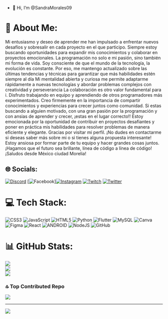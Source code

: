 - 👋 Hi, I’m @SandraMorales09

# 💫 About Me:
Mi entusiasmo y deseo de aprender me han impulsado a enfrentar nuevos desafíos y sobresalir en cada proyecto en el que participo. Siempre estoy buscando oportunidades para expandir mis conocimientos y colaborar en proyectos emocionales. La programación no solo e mi pasión, sino también mi forma de vida.  Soy consciente de que el mundo de la tecnología, la evolución es constante. Por eso, me mantengo actualizado sobre las últimas tendencias y técnicas para garantizar que más habilidades estén siempre al día Mi mentalidad abierta y curiosa me permite adaptarme rápidamente a nuevas tecnologías y abordar problemas complejos con creatividad y perseverancia La colaboración es otro valor fundamental para i. Disfruto trabajando en equipo y aprendiendo de otros programadores más experimentados. Creo firmemente en la importancia de compartir conocimientos y experiencias para crecer juntos como comunidad. Si estas buscando a alguien motivado, con una gran pasión por la programación y con ansias de aprender y crecer, ¡estas en el lugar correcto!!  Estoy emocionada por la oportunidad de contribuir en proyectos desafiantes y poner en práctica mis habilidades para resolver problemas de manera eficiente y elegante. Gracias por visitar mi perfil. ¡No dudes en contactarme si deseas saber más sobre mi o si tienes alguna propuesta interesante! Estoy ansiosa por formar parte de tu equipo y hacer grandes cosas juntos. ¡Hagamos que el futuro sea brillante, línea de código a línea de código! ¡Saludos desde México ciudad Morelia!


## 🌐 Socials:
[![Discord](https://img.shields.io/badge/Discord-%237289DA.svg?logo=discord&logoColor=white)](https://discord.gg/sandra_morales_09) [![Facebook](https://img.shields.io/badge/Facebook-%231877F2.svg?logo=Facebook&logoColor=white)][![Instagram](https://img.shields.io/badge/Instagram-%23E4405F.svg?logo=Instagram&logoColor=white)](https://instagram.com/sandr4m0ral3z) [![Twitch](https://img.shields.io/badge/Twitch-%239146FF.svg?logo=Twitch&logoColor=white)](https://twitch.tv/morales_sandra_luo23) [![Twitter](https://img.shields.io/badge/Twitter-%231DA1F2.svg?logo=Twitter&logoColor=white)](https://twitter.com/@sandra65135604) 

# 💻 Tech Stack:
![CSS3](https://img.shields.io/badge/css3-%231572B6.svg?style=for-the-badge&logo=css3&logoColor=white) ![JavaScript](https://img.shields.io/badge/javascript-%23323330.svg?style=for-the-badge&logo=javascript&logoColor=%23F7DF1E) ![HTML5](https://img.shields.io/badge/html5-%23E34F26.svg?style=for-the-badge&logo=html5&logoColor=white) ![Python](https://img.shields.io/badge/python-3670A0?style=for-the-badge&logo=python&logoColor=ffdd54) ![Flutter](https://img.shields.io/badge/Flutter-%2302569B.svg?style=for-the-badge&logo=Flutter&logoColor=white) ![MySQL](https://img.shields.io/badge/mysql-%2300f.svg?style=for-the-badge&logo=mysql&logoColor=white) ![Canva](https://img.shields.io/badge/Canva-%2300C4CC.svg?style=for-the-badge&logo=Canva&logoColor=white) 	![Figma](https://img.shields.io/badge/figma-%23F24E1E.svg?style=for-the-badge&logo=figma&logoColor=white) ![React](https://img.shields.io/badge/react-%2320232a.svg?style=for-the-badge&logo=react&logoColor=%2361DAFB) ![ANDROID](https://img.shields.io/badge/android-%2320232a.svg?style=for-the-badge&logo=android&logoColor=%a4c639) ![NodeJS](https://img.shields.io/badge/node.js-6DA55F?style=for-the-badge&logo=node.js&logoColor=white) ![GitHub](https://img.shields.io/badge/GitHub-%23121011.svg?style=for-the-badge&logo=github&logoColor=white)
# 📊 GitHub Stats:
![](https://github-readme-stats.vercel.app/api?username=SandraMorales09&theme=tokyonight&hide_border=false&include_all_commits=false&count_private=false)<br/>
![](https://github-readme-streak-stats.herokuapp.com/?user=SandraMorales09&theme=tokyonight&hide_border=false)<br/>
![](https://github-readme-stats.vercel.app/api/top-langs/?username=SandraMorales09&theme=tokyonight&hide_border=false&include_all_commits=false&count_private=false&layout=compact)

### 🔝 Top Contributed Repo
![](https://github-contributor-stats.vercel.app/api?username=SandraMorales09&limit=5&theme=dark&combine_all_yearly_contributions=true)

---
[![](https://visitcount.itsvg.in/api?id=SandraMorales09&icon=0&color=0)](https://visitcount.itsvg.in)

<!-- Proudly created with GPRM ( https://gprm.itsvg.in ) -->
